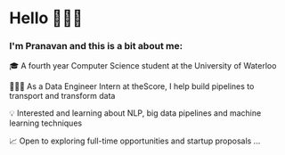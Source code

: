 
# Hello 🙋🏽‍♂️

### I'm **Pranavan** and this is a bit about me: 

🎓 A fourth year Computer Science student at the University of Waterloo

👨🏽‍💻 As a Data Engineer Intern at theScore, I help build pipelines to transport and transform data

💡 Interested and learning about NLP, big data pipelines and machine learning techniques

📈 Open to exploring full-time opportunities and startup proposals ...
